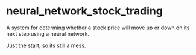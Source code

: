 # neural_network_stock_trading
 A system for determing whether a stock price will move up or down on its next step using a neural network. 

Just the start, so its still a mess.
